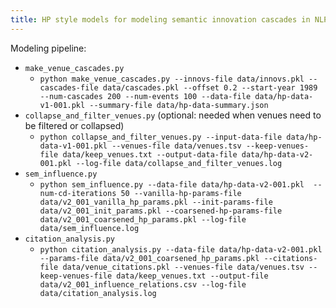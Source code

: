 ```yaml
---
title: HP style models for modeling semantic innovation cascades in NLP venues.
---
```


Modeling pipeline:

- `make_venue_cascades.py`
  - `python make_venue_cascades.py --innovs-file data/innovs.pkl --cascades-file data/cascades.pkl --offset 0.2 --start-year 1989 --num-cascades 200 --num-events 100 --data-file data/hp-data-v1-001.pkl --summary-file data/hp-data-summary.json`
- `collapse_and_filter_venues.py` (optional: needed when venues need to be filtered or collapsed)
  - `python collapse_and_filter_venues.py --input-data-file data/hp-data-v1-001.pkl --venues-file data/venues.tsv --keep-venues-file data/keep_venues.txt --output-data-file data/hp-data-v2-001.pkl --log-file data/collapse_and_filter_venues.log`
- `sem_influence.py`
  - `python sem_influence.py --data-file data/hp-data-v2-001.pkl  --num-cd-iterations 50 --vanilla-hp-params-file data/v2_001_vanilla_hp_params.pkl --init-params-file data/v2_001_init_params.pkl --coarsened-hp-params-file data/v2_001_coarsened_hp_params.pkl --log-file data/sem_influence.log`
- `citation_analysis.py`
  - `python citation_analysis.py --data-file data/hp-data-v2-001.pkl --params-file data/v2_001_coarsened_hp_params.pkl --citations-file data/venue_citations.pkl --venues-file data/venues.tsv --keep-venues-file data/keep_venues.txt --output-file data/v2_001_influence_relations.csv --log-file data/citation_analysis.log`
